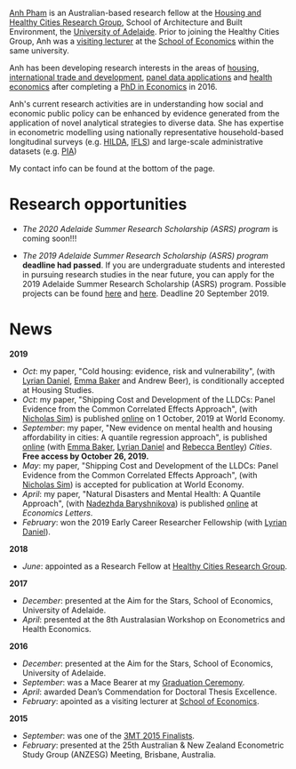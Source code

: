[Anh Pham](https://researchers.adelaide.edu.au/profile/ngoc.t.pham) is an Australian-based research fellow at the [Housing and Healthy Cities Research Group](https://architecture.adelaide.edu.au/research/housing-and-healthy-cities), School of Architecture and Built Environment, the [University of Adelaide](https://www.adelaide.edu.au/). Prior to joining the Healthy Cities Group, Anh was a [visiting lecturer](teaching.md) at the [School of Economics](https://economics.adelaide.edu.au/) within the same university.

Anh has been developing research interests in the areas of [housing](research.md#housing), [international trade and development](research.md#international-trade-and-development), [panel data applications](research.md#panel-data-applications) and [health economics](research.md#health-economics) after completing a [PhD in Economics](education.md#post-graduate-degrees) in 2016. 

Anh's current research activities are in understanding how social and economic public policy can be enhanced by evidence generated from the application of novel analytical strategies to diverse data. She has expertise in econometric modelling using nationally representative household-based longitudinal surveys (e.g. [HILDA](https://melbourneinstitute.unimelb.edu.au/hilda), [IFLS](https://www.rand.org/well-being/social-and-behavioral-policy/data/FLS/IFLS.html)) and large-scale administrative datasets (e.g. [PIA](https://www.dss.gov.au/review-of-australias-welfare-system/australian-priority-investment-approach-to-welfare))

My contact info can be found at the bottom of the page.

# Research opportunities
- *The 2020 Adelaide Summer Research Scholarship (ASRS) program* is coming soon!!!

- *The 2019 Adelaide Summer Research Scholarship (ASRS) program* **deadline had passed**. If you are undergraduate students and interested in pursuing research studies in the near future, you can apply for the 2019 Adelaide Summer Research Scholarship (ASRS) program. Possible projects can be found [here](https://ecms.adelaide.edu.au/news/list/2019/07/08/adelaide-summer-research-scholarships-applications-now-open?fbclid=IwAR1ndWKVIT9VGjX_XaXLM8Mc6sL0ES64MXqjBBBkx5UMJ6_DvZLVqTB_8gM) and [here](https://www.adelaide.edu.au/professions/students/summer-research-scholarships). Deadline 20 September 2019.

# News
**2019**
- *Oct*: my paper, "Cold housing: evidence, risk and vulnerability", (with [Lyrian Daniel](https://researchers.adelaide.edu.au/profile/lyrian.daniel),  [Emma Baker](https://researchers.adelaide.edu.au/profile/emma.baker) and Andrew Beer), is conditionally accepted at Housing Studies.
- *Oct*: my paper, "Shipping Cost and Development of the LLDCs: Panel Evidence from the Common Correlated Effects Approach", (with [Nicholas Sim](https://sites.google.com/view/nicholassim/home)) is published [online](https://onlinelibrary.wiley.com/doi/abs/10.1111/twec.12871) on 1 October, 2019 at World Economy.
- *September*: my paper, "New evidence on mental health and housing affordability in cities: A quantile regression approach", is published [online](https://www.sciencedirect.com/science/article/pii/S0264275119303804?dgcid=coauthor) (with [Emma Baker](https://researchers.adelaide.edu.au/profile/emma.baker), [Lyrian Daniel](https://researchers.adelaide.edu.au/profile/lyrian.daniel) and [Rebecca Bentley](https://findanexpert.unimelb.edu.au/display/person99174)) *Cities*. **Free access by October 26, 2019.**
- *May*: my paper, "Shipping Cost and Development of the LLDCs: Panel Evidence from the Common Correlated Effects Approach", (with [Nicholas Sim](https://sites.google.com/view/nicholassim/home)) is accepted for publication at World Economy.
- *April*: my paper, "Natural Disasters and Mental Health: A Quantile Approach", (with [Nadezhda Baryshnikova](https://researchers.adelaide.edu.au/profile/nadezhda.baryshnikova)) is published [online](https://www.sciencedirect.com/science/article/pii/S0165176519301387) at *Economics Letters*.
- *February*: won the 2019 Early Career Researcher Fellowship (with [Lyrian Daniel](https://researchers.adelaide.edu.au/profile/lyrian.daniel)).

**2018**
- *June*: appointed as a Research Fellow at [Healthy Cities Research Group](https://architecture.adelaide.edu.au/research/housing-and-healthy-cities).

**2017**
- *December*: presented at the Aim for the Stars, School of Economics, University of Adelaide.
- *April*: presented at the 8th Australasian Workshop on Econometrics and Health Economics.

**2016**
- *December*: presented at the Aim for the Stars, School of Economics, University of Adelaide.
- *September*: was a Mace Bearer at my [Graduation Ceremony](https://www.youtube.com/watch?v=hilxLwIgNo0&list=PLrj2iJKdUdbwgO0RgYgUeFq0S8u0OX167&index=6&t=0s).
- *April*: awarded Dean’s Commendation for Doctoral Thesis Excellence. 
- *February*: apointed as a visiting lecturer at [School of Economics](https://economics.adelaide.edu.au/).

**2015**
- *September*: was one of the [3MT 2015 Finalists](https://www.youtube.com/watch?v=e5ZbZj-_Oys&list=PLrj2iJKdUdbz2yAOAAtkcp2NBLhWNsw7F&index=7).
- *February*: presented at the 25th Australian & New Zealand Econometric Study Group (ANZESG) Meeting, Brisbane, Australia.
